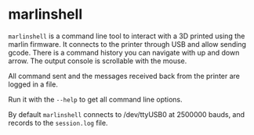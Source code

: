 # marlinshell

`marlinshell` is a command line tool to interact with a 3D printed using the marlin firmware. It connects to the printer through USB and allow sending gcode.
There is a command history you can navigate with up and down arrow. The output console is scrollable with the mouse.

All command sent and the messages received back from the printer are logged in a file.

Run it with the `--help` to get all command line options.

By default `marlinshell` connects to /dev/ttyUSB0 at 2500000 bauds, and records to the `session.log` file.
